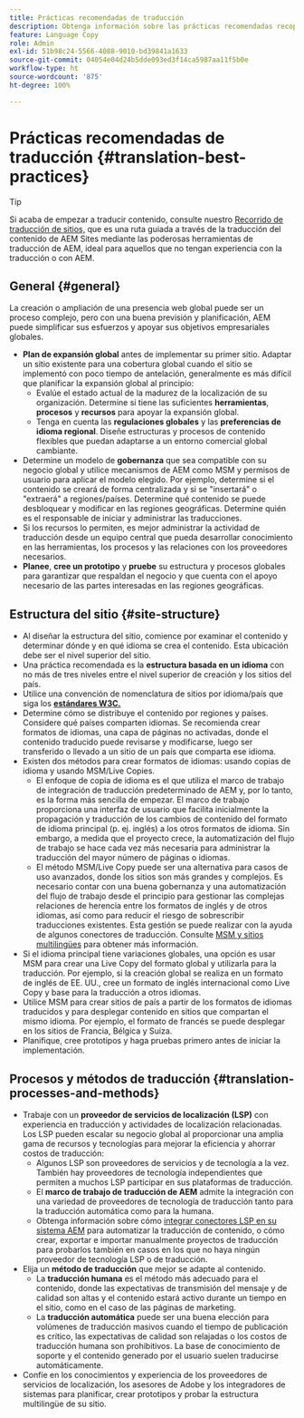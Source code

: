 ```yaml
---
title: Prácticas recomendadas de traducción
description: Obtenga información sobre las prácticas recomendadas recopiladas por los equipos de consultoría e ingeniería de Adobe para ayudarle a poner en marcha proyectos de traducción.
feature: Language Copy
role: Admin
exl-id: 51b98c24-5566-4088-9010-bd39841a1633
source-git-commit: 04054e04d24b5dde093ed3f14ca5987aa11f5b0e
workflow-type: ht
source-wordcount: '875'
ht-degree: 100%

---
```


# Prácticas recomendadas de traducción {#translation-best-practices}

>[!TIP]
>
>Si acaba de empezar a traducir contenido, consulte nuestro [Recorrido de traducción de sitios,](/help/journey-sites/translation/overview.md) que es una ruta guiada a través de la traducción del contenido de AEM Sites mediante las poderosas herramientas de traducción de AEM, ideal para aquellos que no tengan experiencia con la traducción o con AEM.

## General {#general}

La creación o ampliación de una presencia web global puede ser un proceso complejo, pero con una buena previsión y planificación, AEM puede simplificar sus esfuerzos y apoyar sus objetivos empresariales globales.

* **Plan de expansión global** antes de implementar su primer sitio. Adaptar un sitio existente para una cobertura global cuando el sitio se implementó con poco tiempo de antelación, generalmente es más difícil que planificar la expansión global al principio:
   * Evalúe el estado actual de la madurez de la localización de su organización. Determine si tiene las suficientes **herramientas**, **procesos** y **recursos** para apoyar la expansión global.
   * Tenga en cuenta las **regulaciones globales** y las **preferencias de idioma regional**. Diseñe estructuras y procesos de contenido flexibles que puedan adaptarse a un entorno comercial global cambiante.
* Determine un modelo de **gobernanza** que sea compatible con su negocio global y utilice mecanismos de AEM como MSM y permisos de usuario para aplicar el modelo elegido. Por ejemplo, determine si el contenido se creará de forma centralizada y si se &quot;insertará&quot; o &quot;extraerá&quot; a regiones/países. Determine qué contenido se puede desbloquear y modificar en las regiones geográficas. Determine quién es el responsable de iniciar y administrar las traducciones.
* Si los recursos lo permiten, es mejor administrar la actividad de traducción desde un equipo central que pueda desarrollar conocimiento en las herramientas, los procesos y las relaciones con los proveedores necesarios.
* **Planee**, **cree un prototipo** y **pruebe** su estructura y procesos globales para garantizar que respaldan el negocio y que cuenta con el apoyo necesario de las partes interesadas en las regiones geográficas.

## Estructura del sitio    {#site-structure}

* Al diseñar la estructura del sitio, comience por examinar el contenido y determinar dónde y en qué idioma se crea el contenido. Esta ubicación debe ser el nivel superior del sitio.
* Una práctica recomendada es la **estructura basada en un idioma** con no más de tres niveles entre el nivel superior de creación y los sitios del país.
* Utilice una convención de nomenclatura de sitios por idioma/país que siga los **[estándares W3C.](/help/sites-cloud/authoring/fundamentals/accessible-content.md)**
* Determine cómo se distribuye el contenido por regiones y países. Considere qué países comparten idiomas. Se recomienda crear formatos de idiomas, una capa de páginas no activadas, donde el contenido traducido puede revisarse y modificarse, luego ser transferido o llevado a un sitio de un país que comparta ese idioma.
* Existen dos métodos para crear formatos de idiomas: usando copias de idioma y usando MSM/Live Copies.
   * El enfoque de copia de idioma es el que utiliza el marco de trabajo de integración de traducción predeterminado de AEM y, por lo tanto, es la forma más sencilla de empezar. El marco de trabajo proporciona una interfaz de usuario que facilita inicialmente la propagación y traducción de los cambios de contenido del formato de idioma principal (p. ej. inglés) a los otros formatos de idioma. Sin embargo, a medida que el proyecto crece, la automatización del flujo de trabajo se hace cada vez más necesaria para administrar la traducción del mayor número de páginas o idiomas.
   * El método MSM/Live Copy puede ser una alternativa para casos de uso avanzados, donde los sitios son más grandes y complejos. Es necesario contar con una buena gobernanza y una automatización del flujo de trabajo desde el principio para gestionar las complejas relaciones de herencia entre los formatos de inglés y de otros idiomas, así como para reducir el riesgo de sobrescribir traducciones existentes. Esta gestión se puede realizar con la ayuda de algunos conectores de traducción. Consulte [MSM y sitios multilingües](/help/sites-cloud/administering/msm/best-practices.md#msm-and-multilingual-websites) para obtener más información.
* Si el idioma principal tiene variaciones globales, una opción es usar MSM para crear una Live Copy del formato global y utilizarla para la traducción. Por ejemplo, si la creación global se realiza en un formato de inglés de EE. UU., cree un formato de inglés internacional como Live Copy y base para la traducción a otros idiomas.
* Utilice MSM para crear sitios de país a partir de los formatos de idiomas traducidos y para desplegar contenido en sitios que compartan el mismo idioma. Por ejemplo, el formato de francés se puede desplegar en los sitios de Francia, Bélgica y Suiza.
* Planifique, cree prototipos y haga pruebas primero antes de iniciar la implementación.

## Procesos y métodos de traducción {#translation-processes-and-methods}

* Trabaje con un **proveedor de servicios de localización (LSP)** con experiencia en traducción y actividades de localización relacionadas. Los LSP pueden escalar su negocio global al proporcionar una amplia gama de recursos y tecnologías para mejorar la eficiencia y ahorrar costos de traducción:
   * Algunos LSP son proveedores de servicios y de tecnología a la vez. También hay proveedores de tecnología independientes que permiten a muchos LSP participar en sus plataformas de traducción.
   * El **marco de trabajo de traducción de AEM** admite la integración con una variedad de proveedores de tecnología de traducción tanto para la traducción automática como para la humana.
   * Obtenga información sobre cómo [integrar conectores LSP en su sistema AEM](integration-framework.md) para automatizar la traducción de contenido, o cómo crear, exportar e importar manualmente proyectos de traducción para probarlos también en casos en los que no haya ningún proveedor de tecnología LSP o de traducción.
* Elija un **método de traducción** que mejor se adapte al contenido.
   * La **traducción humana** es el método más adecuado para el contenido, donde las expectativas de transmisión del mensaje y de calidad son altas y el contenido estará activo durante un tiempo en el sitio, como en el caso de las páginas de marketing.
   * La **traducción automática** puede ser una buena elección para volúmenes de traducción masivos cuando el tiempo de publicación es crítico, las expectativas de calidad son relajadas o los costos de traducción humana son prohibitivos. La base de conocimiento de soporte y el contenido generado por el usuario suelen traducirse automáticamente.
* Confíe en los conocimientos y experiencia de los proveedores de servicios de localización, los asesores de Adobe y los integradores de sistemas para planificar, crear prototipos y probar la estructura multilingüe de su sitio.
